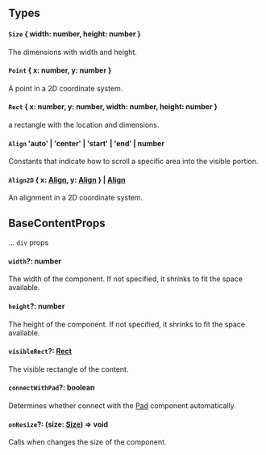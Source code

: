 ## Types

#### `Size` { width: number, height: number }

The dimensions with width and height.

#### `Point` { x: number, y: number }

A point in a 2D coordinate system.

#### `Rect` { x: number, y: number, width: number, height: number }

a rectangle with the location and dimensions.

#### `Align` 'auto' | 'center' | 'start' | 'end' | number

Constants that indicate how to scroll a specific area into the visible portion.

#### `Align2D` { x: [Align](#align-auto--center--start--end--number), y: [Align](#align-auto--center--start--end--number) } | [Align](#align-auto--center--start--end--number)

An alignment in a 2D coordinate system.

## BaseContentProps

... `div` props

#### `width`?: number

The width of the component. If not specified, it shrinks to fit the space available.

#### `height`?: number

The height of the component. If not specified, it shrinks to fit the space available.

#### `visibleRect`?: [Rect](#rect--x-number-y-number-width-number-height-number-)

The visible rectangle of the content.

#### `connectWithPad`?: boolean

Determines whether connect with the [Pad](pad.md) component automatically.

#### `onResize`?: (size: [Size](#size--width-number-height-number-)) => void

Calls when changes the size of the component.
